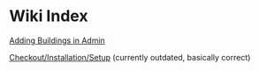 # Wiki Index #

[Adding Buildings in Admin](AddingBuildings.md)

[Checkout/Installation/Setup](CheckoutInstallationSetup.md) (currently outdated, basically correct)